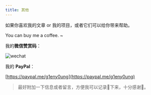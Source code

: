 ```yaml
---
title: 其他
---
```


如果你喜欢我的文章 or 我的项目，或者它们可以给你带来帮助。

You can buy me a coffee. ~

我的**微信赞赏码**：

<img class="ui image" src="/me/微信赞赏码.jpeg" alt="wechat" />

我的 **PayPal**：

[https://paypal.me/g1eny0ung](https://paypal.me/g1eny0ung)

> 最好附加一下信息或者留言，方便我可以记录📝下来，十分感谢🙏。
